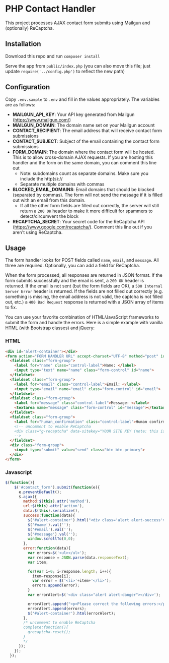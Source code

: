 # PHP Contact Handler
This project processes AJAX contact form submits using Mailgun and (optionally) ReCaptcha.

## Installation

Download this repo and run `composer install`

Serve the app from `public/index.php` (you can also move this file; just update `require('../config.php')` to reflect the new path)

## Configuration

Copy `.env.sample` to `.env` and fill in the values appropriately. The variables are as follows:
- **MAILGUN_API_KEY**: Your API key generated from Mailgun (https://www.mailgun.com/)
- **MAILGUN_DOMAIN**: The domain name set on your Mailgun account
- **CONTACT_RECIPIENT**: The email address that will receive contact form submissions
- **CONTACT_SUBJECT**: Subject of the email containing the contact form submissions
- **FORM_DOMAIN**: The domain where the contact form will be hosted. This is to allow cross-domain AJAX requests. If you are hosting this handler and the form on the same domain, you can comment this line out
  - Note: subdomains count as separate domains. Make sure you include the http(s)://
  - Separate multiple domains with commas
- **BLOCKED_EMAIL_DOMAINS**: Email domains that should be blocked (separated by commas). The form will not send the message if it is filled out with an email from this domain. 
  - If all the other form fields are filled out correctly, the server will still return a `200 OK` header to make it more difficult for spammers to detect/circumvent the block
- **RECAPTCHA_SECRET**: Your secret code for the ReCaptcha API (https://www.google.com/recaptcha/). Comment this line out if you aren't using ReCaptcha.

## Usage

The form handler looks for POST fields called `name`, `email`, and `message`. All three are required. Optionally, you can add a field for ReCaptcha.

When the form processed, all responses are returned in JSON format. If the form submits successfully and the email is sent, a `200 OK` header is returned. If the email is not sent (but the form fields are OK), a `500 Internal Server Error` header is returned. If the fields are not filled out correctly (e.g. something is missing, the email address is not valid, the captcha is not filled out, etc.) a `400 Bad Request` response is returned with a JSON array of items to fix.

You can use your favorite combination of HTML/JavaScript frameworks to submit the form and handle the errors. Here is a simple example with vanilla HTML (with Bootstrap classes) and jQuery:

### HTML

```html
<div id='alert-container'></div>
<form action="FORM HANDLER URL" accept-charset="UTF-8" method="post" id="contact_form">
  <fieldset class="form-group">
    <label for="name" class="control-label">Name: </label>
    <input type="text" name="name" class="form-control" id="name">
  </fieldset>
  <fieldset class="form-group">
    <label for="email" class="control-label">Email: </label>
    <input type="email" name="email" class="form-control" id="email">
  </fieldset>
  <fieldset class="form-group">
    <label for="message" class="control-label">Message: </label>
    <textarea name="message" class="form-control" id="message"></textarea>
  </fieldset>
  <fieldset class="form-group">
    <label for="human_confirmation" class="control-label">Human confirmation: </label>
    <!-- uncomment to enable ReCaptcha
    <div class="g-recaptcha" data-sitekey="YOUR SITE KEY (note: this is NOT the same as the secret key in .env)"></div>
    -->
  </fieldset>
  <div class="form-group">
    <input type="submit" value="send" class="btn btn-primary">
  </div>
</form>
```

### Javascript

```js
$(function(){
    $('#contact_form').submit(function(e){
      e.preventDefault();
      $.ajax({
        method:$(this).attr('method'),
        url:$(this).attr('action'),
        data:$(this).serialize(),
        success:function(data){
          $('#alert-container').html("<div class='alert alert-success'><p>Message sent!</p></div>");
          $('#name').val('');
          $('#email').val('');
          $('#message').val('');
          window.scrollTo(0,0);
        },
        error:function(data){
          var errors=$('<ul></ul>');
          var response = JSON.parse(data.responseText);
          var item;

          for(var i=0; i<response.length; i++){
            item=response[i];
            var error = $('<li>'+item+'</li>');
            errors.append(error);
          }
          var errorAlert=$('<div class="alert alert-danger"></div>');

          errorAlert.append("<p>Please correct the following errors:</p>");
          errorAlert.append(errors);
          $('#alert-container').html(errorAlert);
        },
        /* uncomment to enable ReCaptcha
        complete:function(){
          grecaptcha.reset();
        }
        */
      });
    });
  });
```
